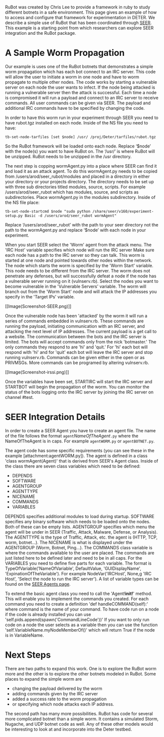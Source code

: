 RuBot was created by Chris Lee to provide a framework in ruby to study different botnets in a safe environment. This page gives an example of how to access and configure that framework for experimentation in DETER.  We describe a simple use of RuBot that has been coordinated through [SEER](http://seer.isi.deterlab.net/trac).  This example is a starting point from which researchers can explore SEER integration and the RuBot package.

# A Sample Worm Propagation

Our example is uses one of the RuBot botnets that demonstrates a simple worm propagation which has each bot connect to an IRC server.  This code will allow the user to initiate a worm in one node and have to worm propagate to multiple other nodes.  The code works by starting a vulnerable server on each node the user wants to infect.  If the node being attacked is running a vulnerable server then the attack is successful.  Each time a node is compromised it will run a payload and connect to an IRC server to receive commands.  All user commands can be given via SEER.  The payload and additional IRC commands have to be specified by changing the code.

In order to have this worm run in your experiment through SEER you need to have rubot.tgz installed on each node.  Inside of the NS file you need to have:

	
	tb-set-node-tarfiles [set $node] /usr/ /proj/Deter/tarfiles/rubot.tgz 
	

So the RuBot framework will be loaded onto each node.  Replace ‘$node’ with the node(s) you want to have RuBot on.  The ‘/usr/’ is where RuBot will be unzipped.  RuBot needs to be unzipped in the /usr directory. 

The next step is copping wormAgent.py into a place where SEER can find it and load it as an attack agent.  To do this wormAgent.py needs to be copied from /users/arod/seer_rubot/modules and placed in a directory in either your directory or your projects directory.  The directory needs to be set up with three sub directories titled modules, source, scripts. For example /users/arod/seer_rubot which has modules, source, and scripts as subdirectories.  Place wormAgent.py in the modules subdirectory.  Inside of the NS file place: 

	
	tb-set-node-startcmd $node "sudo python /share/seer/v160/experiment-setup.py Basic -d /users/arod/seer_rubot wormAgent"
	

Replace ‘/users/arod/seer_rubot’ with the path to your seer directory not the path to the wormAgent.py and replace ‘$node’ with each node in your experiment.  

When you start SEER select the 'Worm' agent from the attack menu.  The 'IRC Host' variable specifies which node will run the IRC server  Make sure each node has a path to the IRC server so they can talk. This worm is started at one node and pointed towards other nodes within the network.  The node which starts the worm is specified by the 'Worm Start' variable.  This node needs to be different from the IRC server.  The worm does not penetrate any defenses, but will successfully defeat a node if the node has a vulnerable server running on it (vulnserv.rb).  Select the nodes you want to become vulnerable in the 'Vulnerable Servers' variable.  The worm will branch out from the 'Worm Start' node and will attack the IP addresses you specify in the 'Target IPs' variable.  

[[Image(Screenshot-SEER.png)]]

Once the vulnerable node has been 'attacked' by the worm it will run a series of commands embedded in vulnserv.rb.  These commands are running the payload, initiating communication with an IRC server, and attacking the next level of IP addresses.  The current payload is a get call to a website.  The communication between the bots and the IRC server is limited.  The bots will accept commands only from the nick 'botmaster.'  The only commands they respond to are 'hi' and 'quit.'  For 'hi' each bot will respond with 'hi' and for 'quit' each bot will leave the IRC server and stop running vulnserv.rb.  Commands can be given either in the open or as PRIVMSGs.  More commands can be programed by altering vulnserv.rb.

[[Image(Screenshot-irssi.png)]]

Once the variables have been set, STARTIRC will start the IRC server and STARTBOT will begin the propagation of the worm.  You can monitor the status of the bots logging onto the IRC server by joining the IRC server on channel #test.

# SEER Integration Details

In order to create a SEER Agent you have to create an agent file.  The name of the file follows the format `agent`_NameOfTheAgent_`.py` where the NameOfTheAgent is in caps.  For example `agentWORM.py` or `agentBOTNET.py`.

The agent code has some specific requirements (you can see these in the example [attachment:agentWORM.py]).  The agent is defined in a class 'class wormAgent(Agent)' that is derived from SEER's Agent class.  Inside of the class there are seven class variables which need to be defined: 

* DEPENDS
* SOFTWARE
* AGENTGROUP
* AGENTTYPE
* NICENAME 
* COMMANDS
* VARIABLES

DEPENDS specifies additional modules to load during startup.  SOFTWARE specifies any binary software which needs to be loaded onto the nodes.  Both of these can be empty lists.  AGENTGROUP specifies which menu the agent will be under in SEER (Traffic, Attack, Malware, Defense, or Analysis).  The AGENTTYPE is the type of Traffic, Attack, etc. the agent is (HTTP, TCP, worm, botnet...).  The NICENAME is what is displayed under the AGENTGROUP (Worm, Botnet, Ping...).  The COMMANDS class variable is where the commands available to the user are placed.  The commands are just listed here to be defined later and need to be in all caps.  For the VARIABLES you need to define five parts for each variable.  The format is TypeOfVariable('NameOfVariable', DefaultValue, 'GUIDisplayName', 'ExpinationOfTheVariable').  For example NodeVar('IRCHost', None,g 'IRC Host', 'Select the node to run the IRC server').  A list of variable types can be found on the [SEER Agents page](http://seer.isi.deterlab.net/v1.6/devel/agents.html).

To extend the basic agent class you need to call the 'Agent!__init!__' method.  This will enable you to implement the commands you created.  For each command you need to create a definition 'def handleCOMMAND(self):'  where command is the name of your command.  To have code run on a node if the code is already installed you can use 'self.pids.append(spawn('CommandLineCode'))'  If you want to only run code on a node the user selects as a variable then you can use the function 'self.VariableName.myNodeMemberOf()' which will return True if the node is in VariableName.  

# Next Steps

There are two paths to expand this work.  One is to explore the RuBot worm more and the other is to explore the other botnets modeled in RuBot.  Some places to expand the simple worm are 

* changing the payload delivered by the worm
* adding commands given by the IRC server
* added a success rate to the worm propagation
* or specifying which node attacks each IP address.  

The second path has many more possibilities.  RuBot has code for several more complicated botnet than a simple worm.  It contains a simulated Storm, Nugache, and UDP botnet code as well.  Any of these other models would be interesting to look at and incorporate into the Deter testbed.  